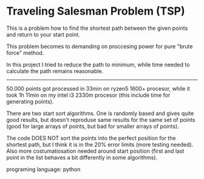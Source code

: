 # Traveling Salesman Problem (TSP)

This is a problem how to find the shortest path between the given points and return to your start point.

This problem becomes to demanding on proccesing power for pure "brute force" method.

In this project I tried to reduce the path to minimum, while time needed to calculate the path remains reasonable.

__________________________________________________
50.000 points got processed in 33min on ryzen5 1600+ procesor, while it took 1h 11min on my intel i3 2330m procesor (this include time for generating points).

There are two start sort algorithms. One is randomly based and gives quite good results, but doesn't reproduse same results for the same set of points (good for large arrays of points, but bad for smaller arrays of points).

The code DOES NOT sort the points into the perfect position for the shortest path, but I think it is in the 20% error limits (more testing needed).
Also more costumatiosation needed around start position (first and last point in the list behaves a bit differently in some algorithms).

programing language: python
